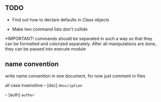 ## TODO

* Find out how to declare defaults in Class objects

* Make two command lists don't collide


*IMPORTANT! commands should be separated in such a way so that they can be 
formatted and colorized separately. After all manipulations are done, 
they can be passed into execute module

## name convention

write name convention in one document, for now just comment in files

all case insensitive 
– [dsc] `description` 

– [auth] `author`
